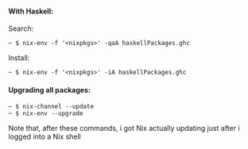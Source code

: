 #### With Haskell:

Search:

    ~ $ nix-env -f '<nixpkgs>' -qaA haskellPackages.ghc
    
Install:

    ~ $ nix-env -f '<nixpkgs>' -iA haskellPackages.ghc

#### Upgrading all packages:

    ~ $ nix-channel --update
    ~ $ nix-env --upgrade

Note that, after these commands, i got Nix actually updating just
after i logged into a Nix shell
